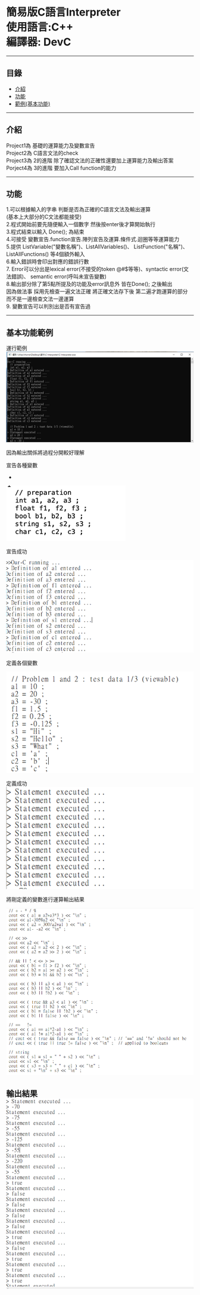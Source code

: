 
簡易版C語言Interpreter  
使用語言:C++  
編譯器: DevC
===========================
****
## 目錄
* [介紹](#介紹)
* [功能](#功能)
* [範例(基本功能)](#基本功能範例)

------------------------------------------------------  

介紹
----
Project1為 基礎的運算能力及變數宣告  
Project2為 C語言文法的check  
Project3為 2的進階 除了確認文法的正確性還要加上運算能力及輸出答案  
Porject4為 3的進階 要加入Call function的能力  



------------------------------------------------------

功能
----  
1.可以根據輸入的字串 判斷是否為正確的C語言文法及輸出運算    
(基本上大部分的C文法都能接受)  
2.程式開始前要先隨便輸入一個數字 然後按enter後才算開始執行  
3.程式結束以輸入 Done();  為結束  
4.可接受 變數宣告.function宣告.陣列宣告及運算.條件式.迴圈等等運算能力  
5.提供 ListVariable("變數名稱")、ListAllVariables()、
       ListFunction("名稱")、ListAllFunctions() 等4個額外輸入  
6.輸入錯誤時會印出對應的錯誤行數  
7. Error可以分出是lexical error(不接受的token @#$等等)、syntactic error(文法錯誤)、 semantic error(呼叫未宣告變數)  
8.輸出部分除了第5點所提及的功能及error訊息外 皆在Done(); 之後輸出  
因為做法事 採用先檢查一遍文法正確 將正確文法存下後 第二遍才跑運算的部分  
而不是一邊檢查文法一邊運算  
9. 變數宣告可以判別出是否有宣告過

------------------------------------------------------

基本功能範例
----
運行範例
![image](https://github.com/WaiXuan/C-Interpreter/blob/12c9f0db47e85997af8cfdcccd73ebb156cb4edf/Image/%E7%AF%84%E4%BE%8B%EF%BC%91.png)

因為輸出關係將過程分開較好理解


宣告各種變數

-
![image](https://github.com/WaiXuan/C-Interpreter/blob/2f6d504d196ffea148024c43eaf50b3e5c863495/Image/%E7%AF%84%E4%BE%8B1-1.png)



宣告成功

![image](https://github.com/WaiXuan/C-Interpreter/blob/12c9f0db47e85997af8cfdcccd73ebb156cb4edf/Image/%E7%AF%84%E4%BE%8B1-2.png)


定義各個變數

![image](https://github.com/WaiXuan/C-Interpreter/blob/12c9f0db47e85997af8cfdcccd73ebb156cb4edf/Image/%E7%AF%84%E4%BE%8B2-1.png)

定義成功
![image](https://github.com/WaiXuan/C-Interpreter/blob/12c9f0db47e85997af8cfdcccd73ebb156cb4edf/Image/%E7%AF%84%E4%BE%8B2-2.png)

將剛定義的變數進行運算輸出結果

![image](https://github.com/WaiXuan/C-Interpreter/blob/12c9f0db47e85997af8cfdcccd73ebb156cb4edf/Image/%E7%AF%84%E4%BE%8B3-1.png)

輸出結果
![image](https://github.com/WaiXuan/C-Interpreter/blob/12c9f0db47e85997af8cfdcccd73ebb156cb4edf/Image/%E7%AF%84%E4%BE%8B3-2.png)
------------------------------------------------------








